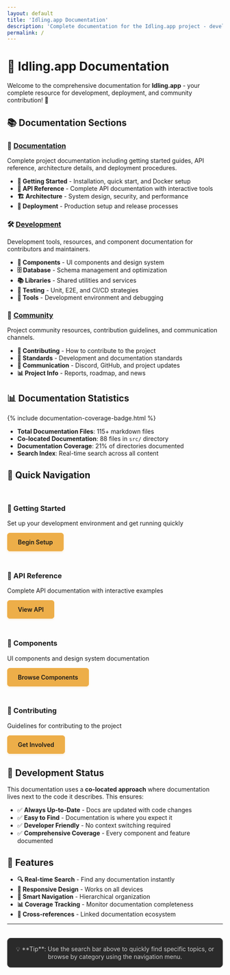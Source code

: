 ```yaml
---
layout: default
title: 'Idling.app Documentation'
description: 'Complete documentation for the Idling.app project - development guides, API reference, architecture, and community resources'
permalink: /
---
```


# 🎯 Idling.app Documentation

Welcome to the comprehensive documentation for **Idling.app** - your complete resource for development, deployment, and community contribution! 🚀

## 📚 Documentation Sections

### 🚀 [Documentation](/)

Complete project documentation including getting started guides, API reference, architecture details, and deployment procedures.

- **🔧 Getting Started** - Installation, quick start, and Docker setup
- **🔌 API Reference** - Complete API documentation with interactive tools
- **🏗️ Architecture** - System design, security, and performance
- **🚀 Deployment** - Production setup and release processes

### 🛠️ [Development](/development/)

Development tools, resources, and component documentation for contributors and maintainers.

- **🧩 Components** - UI components and design system
- **🗄️ Database** - Schema management and optimization
- **📚 Libraries** - Shared utilities and services
- **🧪 Testing** - Unit, E2E, and CI/CD strategies
- **🔧 Tools** - Development environment and debugging

### 👥 [Community](/community/)

Project community resources, contribution guidelines, and communication channels.

- **🤝 Contributing** - How to contribute to the project
- **📝 Standards** - Development and documentation standards
- **💬 Communication** - Discord, GitHub, and project updates
- **📊 Project Info** - Reports, roadmap, and news

## 📊 Documentation Statistics

{% include documentation-coverage-badge.html %}

- **Total Documentation Files**: 115+ markdown files
- **Co-located Documentation**: 88 files in `src/` directory
- **Documentation Coverage**: 21% of directories documented
- **Search Index**: Real-time search across all content

## 🎯 Quick Navigation

<div class="quick-nav-grid">
  <div class="quick-nav-item">
    <h3>🚀 Getting Started</h3>
    <p>Set up your development environment and get running quickly</p>
    <a href="/getting-started/" class="btn-primary">Begin Setup</a>
  </div>
  
  <div class="quick-nav-item">
    <h3>🔌 API Reference</h3>
    <p>Complete API documentation with interactive examples</p>
    <a href="/api/" class="btn-primary">View API</a>
  </div>
  
  <div class="quick-nav-item">
    <h3>🧩 Components</h3>
    <p>UI components and design system documentation</p>
    <a href="/development/components/" class="btn-primary">Browse Components</a>
  </div>
  
  <div class="quick-nav-item">
    <h3>🤝 Contributing</h3>
    <p>Guidelines for contributing to the project</p>
    <a href="/community/contributing/" class="btn-primary">Get Involved</a>
  </div>
</div>

## 🔧 Development Status

This documentation uses a **co-located approach** where documentation lives next to the code it describes. This ensures:

- ✅ **Always Up-to-Date** - Docs are updated with code changes
- ✅ **Easy to Find** - Documentation is where you expect it
- ✅ **Developer Friendly** - No context switching required
- ✅ **Comprehensive Coverage** - Every component and feature documented

## 🎨 Features

- **🔍 Real-time Search** - Find any documentation instantly
- **📱 Responsive Design** - Works on all devices
- **🎯 Smart Navigation** - Hierarchical organization
- **📊 Coverage Tracking** - Monitor documentation completeness
- **🔗 Cross-references** - Linked documentation ecosystem

---

<div class="footer-note">
💡 **Tip**: Use the search bar above to quickly find specific topics, or browse by category using the navigation menu.
</div>

<style>
.quick-nav-grid {
  display: grid;
  grid-template-columns: repeat(auto-fit, minmax(250px, 1fr));
  gap: 1.5rem;
  margin: 2rem 0;
}

.nav-card {
  background: var(--dark-background--secondary, #2a2a2a) !important;
  border: 1px solid var(--glass-border-overlay-medium, #444444) !important;
  border-radius: 8px;
  padding: 1.5rem;
  text-align: center;
  transition: transform 0.2s ease, box-shadow 0.2s ease;
  backdrop-filter: var(--glass-blur-medium);
  -webkit-backdrop-filter: var(--glass-blur-medium);
}

.nav-card:hover {
  transform: translateY(-2px);
  box-shadow: 0 8px 24px rgba(0, 0, 0, 0.4) !important;
  background: var(--dark-background--tertiary, #333333) !important;
  border-color: var(--hunyadi-yellow, #EDAE49) !important;
}

.nav-card h3 {
  margin: 0 0 1rem 0;
  color: var(--text-primary, #ffffff) !important;
  font-weight: 600;
}

.nav-card p {
  margin: 0 0 1.5rem 0;
  color: var(--text-secondary, #cccccc) !important;
  line-height: 1.5;
}

.btn-primary {
  display: inline-block;
  padding: 0.75rem 1.5rem;
  background: var(--hunyadi-yellow, #EDAE49) !important;
  color: var(--dark-background--primary, #1a1a1a) !important;
  text-decoration: none !important;
  border-radius: 6px;
  font-weight: 600;
  transition: all 0.2s ease;
  border: 1px solid var(--hunyadi-yellow, #EDAE49);
  box-shadow: 0 2px 4px rgba(237, 174, 73, 0.2);
}

.btn-primary:hover,
.btn-primary:visited,
.btn-primary:active,
.btn-primary:focus {
  background: var(--dark-goldenrod, #B8860B) !important;
  text-decoration: none !important;
  color: var(--dark-background--primary, #1a1a1a) !important;
  transform: translateY(-1px);
  box-shadow: 0 6px 16px rgba(237, 174, 73, 0.4);
  border-color: var(--dark-goldenrod, #B8860B);
}

.btn-primary:visited {
  background: var(--hunyadi-yellow, #EDAE49) !important;
  color: var(--dark-background--primary, #1a1a1a) !important;
  transform: none;
  box-shadow: 0 2px 4px rgba(237, 174, 73, 0.2);
}

.footer-note {
  background: var(--dark-background--secondary, #2a2a2a) !important;
  border: 1px solid var(--glass-border-overlay-medium, #444444) !important;
  border-radius: 8px;
  padding: 1rem;
  margin: 2rem 0;
  text-align: center;
  color: var(--text-secondary, #cccccc) !important;
  backdrop-filter: var(--glass-blur-light);
  -webkit-backdrop-filter: var(--glass-blur-light);
}

@media (max-width: 768px) {
  .quick-nav-grid {
    grid-template-columns: 1fr;
  }
  
  .nav-card {
    padding: 1.25rem;
  }
  
  .btn-primary {
    padding: 0.625rem 1.25rem;
    font-size: 0.9rem;
  }
}
</style>
